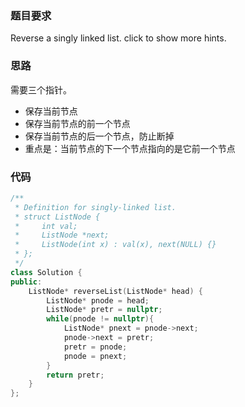 ### 题目要求
Reverse a singly linked list.
click to show more hints.
### 思路
需要三个指针。
- 保存当前节点
- 保存当前节点的前一个节点
- 保存当前节点的后一个节点，防止断掉
- 重点是：当前节点的下一个节点指向的是它前一个节点
### 代码
```c++
/**
 * Definition for singly-linked list.
 * struct ListNode {
 *     int val;
 *     ListNode *next;
 *     ListNode(int x) : val(x), next(NULL) {}
 * };
 */
class Solution {
public:
    ListNode* reverseList(ListNode* head) {
        ListNode* pnode = head;
        ListNode* pretr = nullptr;
        while(pnode != nullptr){
            ListNode* pnext = pnode->next;
            pnode->next = pretr;
            pretr = pnode;
            pnode = pnext;
        }
        return pretr;
    }
};